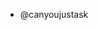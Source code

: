 -  @canyoujustask

<!---
lolanzo/lolanzo is a ✨ special ✨ repository because its `README.md` (this file) appears on your GitHub profile.
You can click the Preview link to take a look at your changes.
--->
